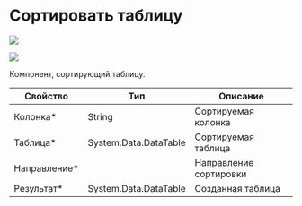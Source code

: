 # Сортировать таблицу

![](../../../resources/basic/data/data_tables/image-(100)-(1)-(1)-(1)-(1)-(1)-(1)-(1)-(2)-(256).png)

![](../../../resources/basic/data/data_tables/image-(422).png)

Компонент, сортирующий таблицу.

| Свойство      | Тип                   | Описание               |
| ------------- | --------------------- | ---------------------- |
| Колонка\*     | String                | Сортируемая колонка    |
| Таблица\*     | System.Data.DataTable | Сортируемая таблица    |
| Направление\* |                       | Направление сортировки |
| Результат\*   | System.Data.DataTable | Созданная таблица      |
